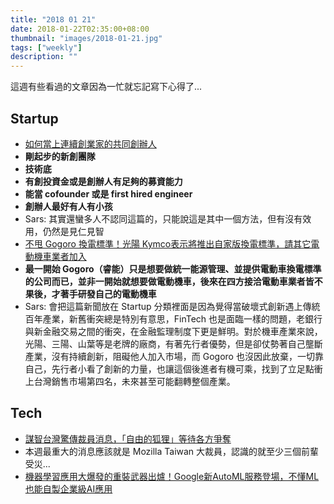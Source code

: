 ```yaml
---
title: "2018 01 21"
date: 2018-01-22T02:35:00+08:00
thumbnail: "images/2018-01-21.jpg"
tags: ["weekly"]
description: ""
---
```


這週有些看過的文章因為一忙就忘記寫下心得了...

## Startup

* [如何當上連續創業家的共同創辦人](https://attlin.com/2018/01/15/%e5%a6%82%e4%bd%95%e7%95%b6%e4%b8%8a%e9%80%a3%e7%ba%8c%e5%89%b5%e6%a5%ad%e5%ae%b6%e7%9a%84%e5%85%b1%e5%90%8c%e5%89%b5%e8%be%a6%e4%ba%ba/)
 * **剛起步的新創團隊**
 * **技術底**
 * **有創投資金或是創辦人有足夠的募資能力**
 * **能當 cofounder 或是 first hired engineer**
 * **創辦人最好有人有小孩**
 * Sars: 其實還蠻多人不認同這篇的，只能說這是其中一個方法，但有沒有效用，仍然是見仁見智
* [不甩 Gogoro 換電標準！光陽 Kymco表示將推出自家版換電標準，請其它電動機車業者加入](https://www.techbang.com/posts/56318-gogoro-vs-kymco)
 * **最一開始 Gogoro（睿能）只是想要做統一能源管理、並提供電動車換電標準的公司而已，並非一開始就想要做電動機車，後來在四方接洽電動車業者皆不果後，才著手研發自己的電動機車**
 * Sars: 會把這篇新聞放在 Startup 分類裡面是因為覺得當破壞式創新遇上傳統百年產業，新舊衝突總是特別有意思，FinTech 也是面臨一樣的問題，老銀行與新金融交易之間的衝突，在金融監理制度下更是鮮明。對於機車產業來說，光陽、三陽、山葉等是老牌的廠商，有著先行者優勢，但是卻仗勢著自己壟斷產業，沒有持續創新，阻礙他人加入市場，而 Gogoro 也沒因此放棄，一切靠自己，先行者小看了創新的力量，也讓這個後進者有機可乘，找到了立足點衝上台灣銷售市場第四名，未來甚至可能翻轉整個產業。

## Tech

* [謀智台灣驚傳裁員消息，「自由的狐狸」等待各方爭奪](http://technews.tw/2018/01/18/mozilla-taiwan-layout-freedom-foxes-is-out-for-caught/)
 * 本週最重大的消息應該就是 Mozilla Taiwan 大裁員，認識的就至少三個前輩受災...
* [機器學習應用大爆發的重裝武器出爐！Google新AutoML服務登場，不懂ML也能自製企業級AI應用](https://www.ithome.com.tw/news/120776)
